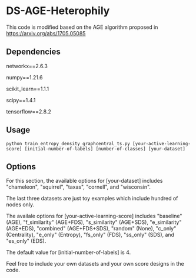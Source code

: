 # DS-AGE-Heterophily

This code is modified based on the AGE algorithm proposed in https://arxiv.org/abs/1705.05085

## Dependencies

networkx==2.6.3

numpy==1.21.6

scikit_learn==1.1.1

scipy==1.4.1

tensorflow==2.8.2

## Usage

```# In the algcn folder
python train_entropy_density_graphcentral_ts.py [your-active-learning-score] [initial-number-of-labels] [number-of-classes] [your-dataset]
```

## Options

For this section, the available options for [your-dataset] includes "chameleon", "squirrel", "taxas", "cornell", and "wisconsin".

The last three datasets are just toy examples which include hundred of nodes only.

The availale options for [your-active-learning-score] includes "baseline" (AGE), "f_similarity" (AGE+FDS), "s_similarity" (AGE+SDS), "e_similarity" (AGE+EDS), "combined" (AGE+FDS+SDS), "random" (None), "c_only" (Centrality), "e_only" (Entropy), "fs_only" (FDS), "ss_only" (SDS), and "es_only" (EDS).

The default value for [initial-number-of-labels] is 4.

Feel free to include your own datasets and your own score designs in the code.
